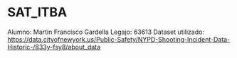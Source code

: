 # SAT_ITBA

Alumno: Martin Francisco Gardella
Legajo: 63613
Dataset utilizado: https://data.cityofnewyork.us/Public-Safety/NYPD-Shooting-Incident-Data-Historic-/833y-fsy8/about_data 

